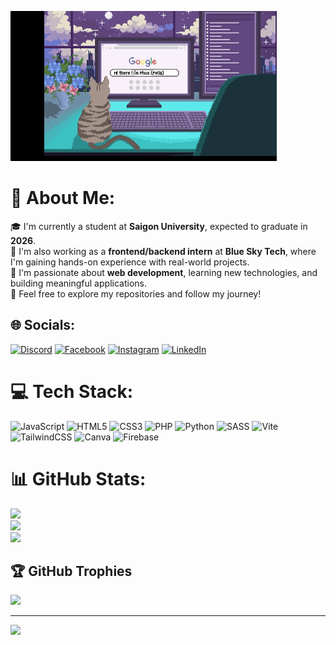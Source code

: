 ![My Gif](./gif/My%20gif.gif)
# 💫 About Me:
🎓 I'm currently a student at **Saigon University**, expected to graduate in **2026**.  <br>💼 I'm also working as a **frontend/backend intern** at **Blue Sky Tech**, where I'm gaining hands-on experience with real-world projects.  <br>🌱 I'm passionate about **web development**, learning new technologies, and building meaningful applications.  <br>📂 Feel free to explore my repositories and follow my journey!


## 🌐 Socials:
[![Discord](https://img.shields.io/badge/Discord-%237289DA.svg?logo=discord&logoColor=white)](https://discord.gg/.refelix) [![Facebook](https://img.shields.io/badge/Facebook-%231877F2.svg?logo=Facebook&logoColor=white)](https://facebook.com/https://www.facebook.com/nguyenhong.phuc.332345/) [![Instagram](https://img.shields.io/badge/Instagram-%23E4405F.svg?logo=Instagram&logoColor=white)](https://instagram.com/https://www.instagram.com/_nghongphuc) [![LinkedIn](https://img.shields.io/badge/LinkedIn-%230077B5.svg?logo=linkedin&logoColor=white)](https://linkedin.com/in/https://www.linkedin.com/in/nguyen-hong-phuc/) 

# 💻 Tech Stack:
![JavaScript](https://img.shields.io/badge/javascript-%23323330.svg?style=for-the-badge&logo=javascript&logoColor=%23F7DF1E) ![HTML5](https://img.shields.io/badge/html5-%23E34F26.svg?style=for-the-badge&logo=html5&logoColor=white) ![CSS3](https://img.shields.io/badge/css3-%231572B6.svg?style=for-the-badge&logo=css3&logoColor=white) ![PHP](https://img.shields.io/badge/php-%23777BB4.svg?style=for-the-badge&logo=php&logoColor=white) ![Python](https://img.shields.io/badge/python-3670A0?style=for-the-badge&logo=python&logoColor=ffdd54) ![SASS](https://img.shields.io/badge/SASS-hotpink.svg?style=for-the-badge&logo=SASS&logoColor=white) ![Vite](https://img.shields.io/badge/vite-%23646CFF.svg?style=for-the-badge&logo=vite&logoColor=white) ![TailwindCSS](https://img.shields.io/badge/tailwindcss-%2338B2AC.svg?style=for-the-badge&logo=tailwind-css&logoColor=white) ![Canva](https://img.shields.io/badge/Canva-%2300C4CC.svg?style=for-the-badge&logo=Canva&logoColor=white) ![Firebase](https://img.shields.io/badge/firebase-%23039BE5.svg?style=for-the-badge&logo=firebase)
# 📊 GitHub Stats:
![](https://github-readme-stats.vercel.app/api?username=Hong-Phuc&theme=tokyonight&hide_border=true&include_all_commits=false&count_private=false)<br/>
![](https://nirzak-streak-stats.vercel.app/?user=Hong-Phuc&theme=tokyonight&hide_border=true)<br/>
![](https://github-readme-stats.vercel.app/api/top-langs/?username=Hong-Phuc&theme=tokyonight&hide_border=true&include_all_commits=false&count_private=false&layout=compact)

## 🏆 GitHub Trophies
![](https://github-profile-trophy.vercel.app/?username=Hong-Phuc&theme=tokyonight&no-frame=true&no-bg=false&margin-w=4)

---
[![](https://visitcount.itsvg.in/api?id=Hong-Phuc&icon=10&color=0)](https://visitcount.itsvg.in)

<!-- Proudly created with GPRM ( https://gprm.itsvg.in ) -->

